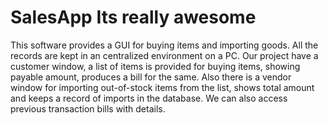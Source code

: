 # SalesApp Its really awesome
This software provides a GUI for buying items and importing goods.
All the records are kept in an centralized environment on a PC.
Our project have a customer window, a list of items is provided for buying items, showing payable amount, produces a bill for the same.
Also there is a vendor window for importing out-of-stock items from the list, shows total amount and keeps a record of imports in the database.
We can also access previous transaction bills with details.
